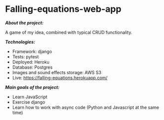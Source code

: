 # Falling-equations-web-app

***About the project:***

A game of my idea, combined with typical CRUD functionality.

***Technologies:***
- Framework: django
- Tests: pytest
- Deployed: Heroku
- Database: Postgres
- Images and sound effects storage: AWS S3
- Live: https://falling-equations.herokuapp.com/

***Main goals of the project:***
- Learn JavaScript
- Exercise django
- Learn how to work with async code (Python and Javascript at the same time)
